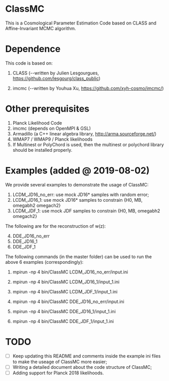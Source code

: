 # ClassMC

This is a Cosmological Parameter Estimation Code based on CLASS and Affine-Invariant MCMC algorithm.

# Dependence

This code is based on:

1) CLASS (--written by Julien Lesgourgues, https://github.com/lesgourg/class_public)

2) imcmc (--written by Youhua Xu, https://github.com/xyh-cosmo/imcmc/)

# Other prerequisites

1) Planck Likelihood Code
2) imcmc (depends on OpenMPI & GSL)
3) Armadillo (a C++ linear algebra library, http://arma.sourceforge.net/)
4) WMAP7 / WMAP9 / Planck likelihoods
5) If Multinest or PolyChord is used, then the multinest or polychord library should be installed properly.

# Examples (added @ 2019-08-02)

We provide several examples to demonstrate the usage of ClassMC:

1) LCDM_JD16_no_err: use mock JD16* samples with random error;
2) LCDM_JD16_1: use mock JD16* samples to constrain {H0, MB, omegabh2 omegach2}
3) LCDM_JDF_1: use mock JDF samples to constrain {H0, MB, omegabh2 omegach2}

The following are for the reconstruction of w(z):

4) DDE_JD16_no_err
5) DDE_JD16_1
6) DDE_JDF_1


The following commands (in the master folder) can be used to run the above 6 examples (correspondingly):

1) mpirun -np 4 bin/ClassMC LCDM_JD16_no_err/input.ini

2) mpirun -np 4 bin/ClassMC LCDM_JD16_1/input_1.ini

3) mpirun -np 4 bin/ClassMC LCDM_JDF_1/input_1.ini

4) mpirun -np 4 bin/ClassMC DDE_JD16_no_err/input.ini

5) mpirun -np 4 bin/ClassMC DDE_JD16_1/input_1.ini

6) mpirun -np 4 bin/ClassMC DDE_JDF_1/input_1.ini

# TODO

- [ ] Keep updating this README and comments inside the example ini files to make the useage of ClassMC more easier;
- [ ] Writing a detailed document about the code structure of ClassMC;
- [ ] Adding support for Planck 2018 likelihoods.
